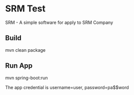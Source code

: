 # SRM Test
SRM - A simple software for apply to SRM Company

## Build
mvn clean package

## Run App
mvn spring-boot:run

The app credential is username=user, password=pa$$word